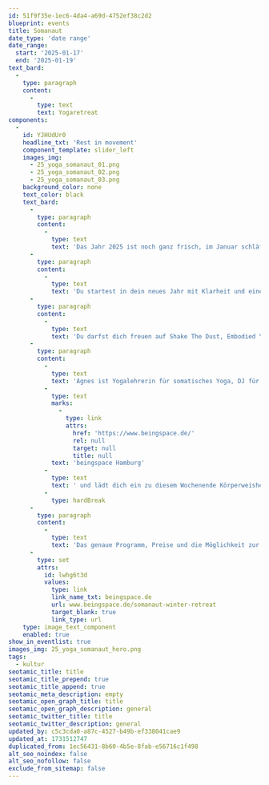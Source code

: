 ```yaml
---
id: 51f9f35e-1ec6-4da4-a69d-4752ef38c2d2
blueprint: events
title: Somanaut
date_type: 'date range'
date_range:
  start: '2025-01-17'
  end: '2025-01-19'
text_bard:
  -
    type: paragraph
    content:
      -
        type: text
        text: Yogaretreat
components:
  -
    id: YJHUdUr0
    headline_txt: 'Rest in movement'
    component_template: slider_left
    images_img:
      - 25_yoga_somanaut_01.png
      - 25_yoga_somanaut_02.png
      - 25_yoga_somanaut_03.png
    background_color: none
    text_color: black
    text_bard:
      -
        type: paragraph
        content:
          -
            type: text
            text: 'Das Jahr 2025 ist noch ganz frisch, im Januar schläft die Natur unter dem Zauber des Winters, des Nullpunkts der Jahreszeiten. Was schlummert dort im Dunkeln, und möchte neu bewegt werden? Ohne irgendwas zu wollen, erlauben wir unserem Körper, ins eigene Sein einzutauchen.'
      -
        type: paragraph
        content:
          -
            type: text
            text: 'Du startest in dein neues Jahr mit Klarheit und einem neuen Körperbewusstsein. Was hat dein Körper dir zu erzählen? Und wie darfst du Bewegung finden, in der du deine Lebendigkeit wieder entdeckst?'
      -
        type: paragraph
        content:
          -
            type: text
            text: 'Du darfst dich freuen auf Shake The Dust, Embodied Yoga, Somatic Ecstatic Dance und Somatic Voice Practices, inklusive eines gemeinsamen Mantra Circles.'
      -
        type: paragraph
        content:
          -
            type: text
            text: 'Agnes ist Yogalehrerin für somatisches Yoga, DJ für Ecstatic Dance und Gründerin des '
          -
            type: text
            marks:
              -
                type: link
                attrs:
                  href: 'https://www.beingspace.de/'
                  rel: null
                  target: null
                  title: null
            text: 'beingspace Hamburg'
          -
            type: text
            text: ' und lädt dich ein zu diesem Wochenende Körperweisheit in der wunderschönen Natur des Wendlands.'
          -
            type: hardBreak
      -
        type: paragraph
        content:
          -
            type: text
            text: 'Das genaue Programm, Preise und die Möglichkeit zur Anmeldung findest du unter '
      -
        type: set
        attrs:
          id: lwhg6t3d
          values:
            type: link
            link_name_txt: beingspace.de
            url: www.beingspace.de/somanaut-winter-retreat
            target_blank: true
            link_type: url
    type: image_text_component
    enabled: true
show_in_eventlist: true
images_img: 25_yoga_somanaut_hero.png
tags:
  - kultur
seotamic_title: title
seotamic_title_prepend: true
seotamic_title_append: true
seotamic_meta_description: empty
seotamic_open_graph_title: title
seotamic_open_graph_description: general
seotamic_twitter_title: title
seotamic_twitter_description: general
updated_by: c5c3cda0-a87c-4527-b49b-ef338041cae9
updated_at: 1731512747
duplicated_from: 1ec56431-8b60-4b5e-8fab-e56716c1f498
alt_seo_noindex: false
alt_seo_nofollow: false
exclude_from_sitemap: false
---
```

